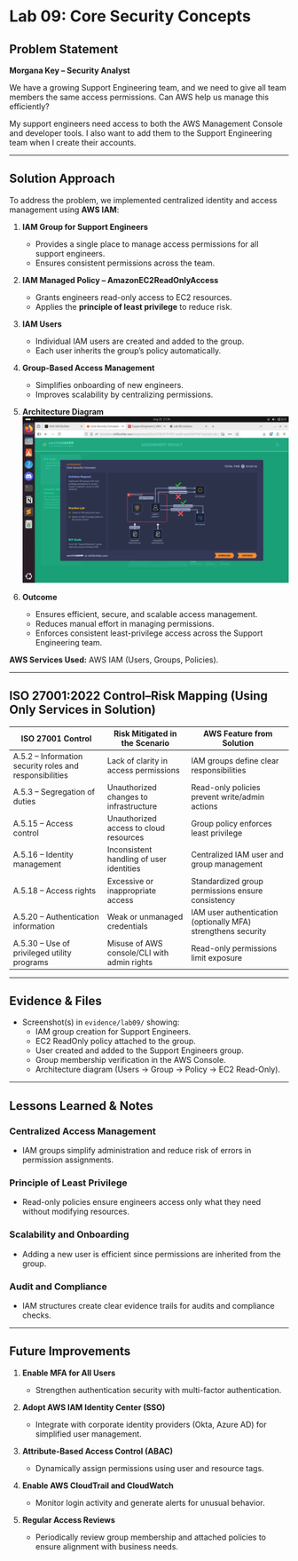 # Lab 09: Core Security Concepts  
## Problem Statement  

**Morgana Key – Security Analyst**  

We have a growing Support Engineering team, and we need to give all team members the same access permissions. Can AWS help us manage this efficiently?  

My support engineers need access to both the AWS Management Console and developer tools. I also want to add them to the Support Engineering team when I create their accounts.  

---

## Solution Approach  

To address the problem, we implemented centralized identity and access management using **AWS IAM**:  

1. **IAM Group for Support Engineers**  
   - Provides a single place to manage access permissions for all support engineers.  
   - Ensures consistent permissions across the team.  

2. **IAM Managed Policy – AmazonEC2ReadOnlyAccess**  
   - Grants engineers read-only access to EC2 resources.  
   - Applies the **principle of least privilege** to reduce risk.  

3. **IAM Users**  
   - Individual IAM users are created and added to the group.  
   - Each user inherits the group’s policy automatically.  

4. **Group-Based Access Management**  
   - Simplifies onboarding of new engineers.  
   - Improves scalability by centralizing permissions.  

5. **Architecture Diagram**  
   ![Architecture Diagram](../evidence/lab09/architecture-diagram.png)  

6. **Outcome**  
   - Ensures efficient, secure, and scalable access management.  
   - Reduces manual effort in managing permissions.  
   - Enforces consistent least-privilege access across the Support Engineering team.  

**AWS Services Used:** AWS IAM (Users, Groups, Policies).  

---

## ISO 27001:2022 Control–Risk Mapping (Using Only Services in Solution)  

| ISO 27001 Control | Risk Mitigated in the Scenario | AWS Feature from Solution |  
|-------------------|--------------------------------|---------------------------|  
| A.5.2 – Information security roles and responsibilities | Lack of clarity in access permissions | IAM groups define clear responsibilities |  
| A.5.3 – Segregation of duties | Unauthorized changes to infrastructure | Read-only policies prevent write/admin actions |  
| A.5.15 – Access control | Unauthorized access to cloud resources | Group policy enforces least privilege |  
| A.5.16 – Identity management | Inconsistent handling of user identities | Centralized IAM user and group management |  
| A.5.18 – Access rights | Excessive or inappropriate access | Standardized group permissions ensure consistency |  
| A.5.20 – Authentication information | Weak or unmanaged credentials | IAM user authentication (optionally MFA) strengthens security |  
| A.5.30 – Use of privileged utility programs | Misuse of AWS console/CLI with admin rights | Read-only permissions limit exposure |  

---

## Evidence & Files  

- Screenshot(s) in `evidence/lab09/` showing:  
  - IAM group creation for Support Engineers.  
  - EC2 ReadOnly policy attached to the group.  
  - User created and added to the Support Engineers group.  
  - Group membership verification in the AWS Console.  
  - Architecture diagram (Users → Group → Policy → EC2 Read-Only).  

---

## Lessons Learned & Notes  

### Centralized Access Management  
- IAM groups simplify administration and reduce risk of errors in permission assignments.  

### Principle of Least Privilege  
- Read-only policies ensure engineers access only what they need without modifying resources.  

### Scalability and Onboarding  
- Adding a new user is efficient since permissions are inherited from the group.  

### Audit and Compliance  
- IAM structures create clear evidence trails for audits and compliance checks.  

---

## Future Improvements  

1. **Enable MFA for All Users**  
   - Strengthen authentication security with multi-factor authentication.  

2. **Adopt AWS IAM Identity Center (SSO)**  
   - Integrate with corporate identity providers (Okta, Azure AD) for simplified user management.  

3. **Attribute-Based Access Control (ABAC)**  
   - Dynamically assign permissions using user and resource tags.  

4. **Enable AWS CloudTrail and CloudWatch**  
   - Monitor login activity and generate alerts for unusual behavior.  

5. **Regular Access Reviews**  
   - Periodically review group membership and attached policies to ensure alignment with business needs.  
